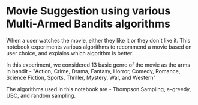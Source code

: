 # Movie Suggestion using various Multi-Armed Bandits algorithms

When a user watches the movie, either they like it or they don't like it. This notebook experiments various algorithms to recommend a movie based on user choice, and explains which algorithm is better.

In this experiment, we considered 13 basic genre of the movie as the arms in bandit - "Action, Crime, Drama, Fantasy, Horror, Comedy, Romance, Science Fiction, Sports, Thriller, Mystery, War, and Western"

The algorithms used in this notebook are - Thompson Sampling, e-greedy, UBC, and random sampling.

